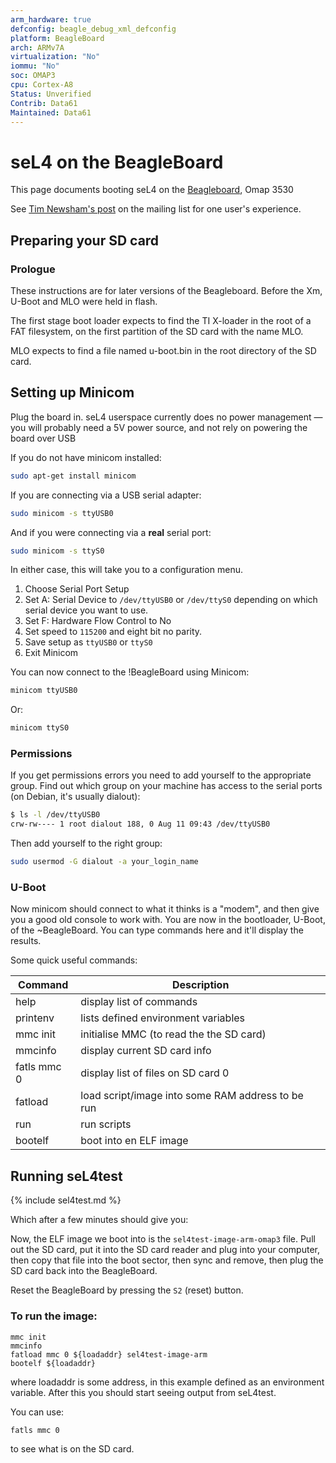 ```yaml
---
arm_hardware: true
defconfig: beagle_debug_xml_defconfig
platform: BeagleBoard
arch: ARMv7A
virtualization: "No"
iommu: "No"
soc: OMAP3
cpu: Cortex-A8
Status: Unverified
Contrib: Data61
Maintained: Data61
---
```

# seL4 on the BeagleBoard


This page documents booting seL4 on the
[Beagleboard](http://beagleboard.org/beagleboard), Omap
3530

See [Tim Newsham's post](http://sel4.systems/pipermail/devel/2014-August/000030.html) on the mailing list for one user's experience.

## Preparing your SD card
### Prologue
These instructions are for
later versions of the Beagleboard. Before the Xm, U-Boot and MLO were
held in flash.

The first stage boot loader expects to find the TI X-loader in the root
of a FAT filesystem, on the first partition of the SD card with the name
MLO.

MLO expects to find a file named u-boot.bin in the root directory of the
SD card.

## Setting up Minicom
 Plug the board in. seL4 userspace currently
does no power management — you will probably need a 5V power source, and
not rely on powering the board over USB

If you do not have minicom installed:

```bash
sudo apt-get install minicom
```

If you are connecting via a USB serial adapter:

```bash
sudo minicom -s ttyUSB0
```
And if you were connecting via a **real** serial port:

```bash
sudo minicom -s ttyS0
```

In either
case, this will take you to a configuration menu.

1.  Choose Serial Port Setup
2.  Set A: Serial Device to `/dev/ttyUSB0` or `/dev/ttyS0` depending on
  which serial device you want to use.
3.  Set F: Hardware Flow Control to No
4.  Set speed to `115200` and eight bit no parity.
5.  Save setup as `ttyUSB0` or `ttyS0`
6.  Exit Minicom

You can now connect to the !BeagleBoard using Minicom:

```bash
minicom ttyUSB0
```

Or:

```bash
minicom ttyS0
```

### Permissions
If you get permissions errors you need to add yourself to the
appropriate group. Find out which group on your machine has access to
the serial ports (on Debian, it's usually dialout):
```bash
$ ls -l /dev/ttyUSB0
crw-rw---- 1 root dialout 188, 0 Aug 11 09:43 /dev/ttyUSB0
```

Then add yourself to the right group:
```bash
sudo usermod -G dialout -a your_login_name
```

### U-Boot
Now minicom should connect to what
it thinks is a "modem", and then give you a good old console to work
with. You are now in the bootloader, U-Boot, of the \~BeagleBoard. You
can type commands here and it'll display the results.

Some quick useful commands: 

|Command|Description|
|-|-|
|help |display list of commands |
|printenv|lists defined environment variables |
|mmc init |initialise MMC (to read the the SD card) |
|mmcinfo |display current SD card info |
|fatls mmc 0 |display list of files on SD card 0 |
|fatload |load script/image into some RAM address to be run |
|run |run scripts |
|bootelf |boot into en ELF image |

## Running seL4test

{% include sel4test.md %}

Which after a few minutes should give you:

Now, the ELF image we
boot into is the `sel4test-image-arm-omap3` file. Pull out the SD card, put it
into the SD card reader and plug into your computer, then copy that file
into the boot sector, then sync and remove, then plug the SD card back
into the BeagleBoard.

Reset the BeagleBoard by pressing the `S2` (reset) button.

### To run the image:
``` 
mmc init
mmcinfo
fatload mmc 0 ${loadaddr} sel4test-image-arm
bootelf ${loadaddr}
```
where loadaddr
is some address, in this example defined as an environment variable.
After this you should start seeing output from seL4test.

You can use:

```
fatls mmc 0
```
to see what is on the SD card.
